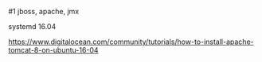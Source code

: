 #1 jboss, apache, jmx

systemd 16.04

https://www.digitalocean.com/community/tutorials/how-to-install-apache-tomcat-8-on-ubuntu-16-04
